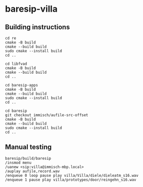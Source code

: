 # baresip-villa


## Building instructions

	cd re
	cmake -B build
	cmake --build build
	sudo cmake --install build
	cd ..

	cd libfvad
	cmake -B build
	cmake --build build
	cd ..

	cd baresip-apps
	cmake -B build
	cmake --build build
	sudo cmake --install build
	cd ..

	cd baresip
	git checkout immisch/aufile-src-offset
	cmake -B build
	cmake --build build
	sudo cmake --install build
	cd ..

## Manual testing

	baresip/build/baresip
	/insmod menu
	/uanew <sip:villa@immisch-mbp.local>
	/auplay aufile,record.wav
	/enqueue 0 loop pause play villa/Villa/diele/dieleatm_s16.wav
	/enqueue 1 pause play villa/prototypes/door/reingehn_s16.wav
